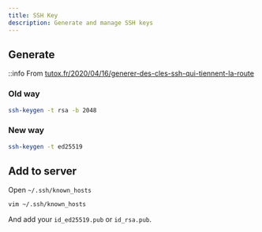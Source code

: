```yaml
---
title: SSH Key
description: Generate and manage SSH keys
---
```


## Generate

::info
From [tutox.fr/2020/04/16/generer-des-cles-ssh-qui-tiennent-la-route](https://tutox.fr/2020/04/16/generer-des-cles-ssh-qui-tiennent-la-route/)

### Old way

```bash
ssh-keygen -t rsa -b 2048
```

### New way

```bash
ssh-keygen -t ed25519
```

## Add to server

Open `~/.ssh/known_hosts`

```bash
vim ~/.ssh/known_hosts
```

And add your `id_ed25519.pub` or `id_rsa.pub`.
